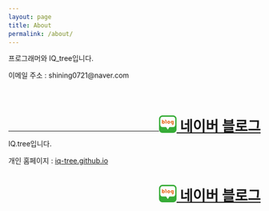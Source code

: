 ```yaml
---
layout: page
title: About
permalink: /about/
---
```


<p>프로그래머와 IQ_tree입니다.</p>

<p>이메일 주소 : shining0721@naver.com</p>
<br>
<h1><a href="https://blog.naver.com/shining0721" style="float:right;">&nbsp;네이버 블로그</a><img src="/assets/Image/Blog-Image.png" width="35" height="35" style="float:right;display:inline;"></h1>
<br>

---
<p>IQ.tree입니다.</p>

<p> 개인 홈페이지 : <a href="https://iq-tree.github.io">iq-tree.github.io</a><p>
  
<h1><a href="https://blog.naver.com/desbey7" style="float:right;">&nbsp;네이버 블로그</a><img src="/assets/Image/Blog-Image.png" width="35" height="35" style="float:right;display:inline;"></h1>

<br>
